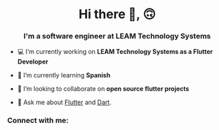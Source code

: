 <h1 align="center">Hi there 👋, 🙃 </h1>
<h3 align="center">I'm a software engineer at LEAM Technology Systems</h3>

- 💻 I’m currently working on **LEAM Technology Systems as a Flutter Developer**

- 🌱 I’m currently learning **Spanish**

- 🤝 I’m looking to collaborate on **open source flutter projects**

- 💬 Ask me about [Flutter](https://flutter.dev) and [Dart](https://dart.dev).

<h3 align="left">Connect with me:</h3>
<p align="left">
</p>
